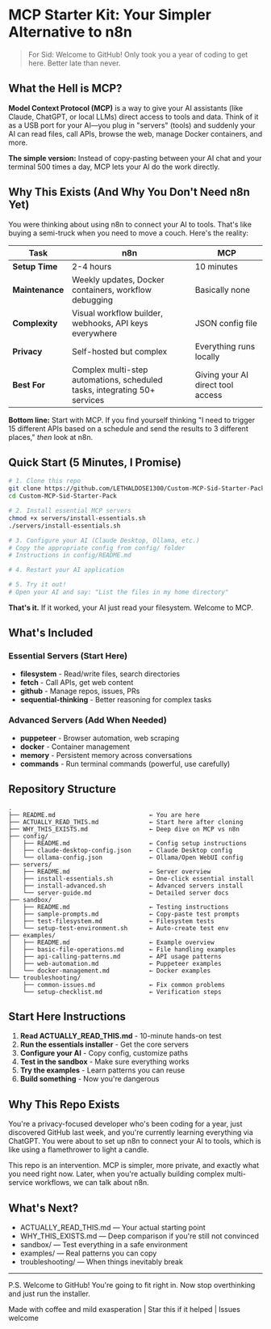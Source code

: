 # MCP Starter Kit: Your Simpler Alternative to n8n

> For Sid: Welcome to GitHub! Only took you a year of coding to get here. Better late than never.

## What the Hell is MCP?

**Model Context Protocol (MCP)** is a way to give your AI assistants (like Claude, ChatGPT, or local LLMs) direct access to tools and data. Think of it as a USB port for your AI—you plug in "servers" (tools) and suddenly your AI can read files, call APIs, browse the web, manage Docker containers, and more.

**The simple version:** Instead of copy-pasting between your AI chat and your terminal 500 times a day, MCP lets your AI do the work directly.

## Why This Exists (And Why You Don't Need n8n Yet)

You were thinking about using n8n to connect your AI to tools. That's like buying a semi-truck when you need to move a couch. Here's the reality:

| Task | n8n | MCP |
|------|-----|-----|
| **Setup Time** | 2-4 hours | 10 minutes |
| **Maintenance** | Weekly updates, Docker containers, workflow debugging | Basically none |
| **Complexity** | Visual workflow builder, webhooks, API keys everywhere | JSON config file |
| **Privacy** | Self-hosted but complex | Everything runs locally |
| **Best For** | Complex multi-step automations, scheduled tasks, integrating 50+ services | Giving your AI direct tool access |

**Bottom line:** Start with MCP. If you find yourself thinking "I need to trigger 15 different APIs based on a schedule and send the results to 3 different places," *then* look at n8n.

## Quick Start (5 Minutes, I Promise)

```bash
# 1. Clone this repo
git clone https://github.com/LETHALDOSE1300/Custom-MCP-Sid-Starter-Pack.git
cd Custom-MCP-Sid-Starter-Pack

# 2. Install essential MCP servers
chmod +x servers/install-essentials.sh
./servers/install-essentials.sh

# 3. Configure your AI (Claude Desktop, Ollama, etc.)
# Copy the appropriate config from config/ folder
# Instructions in config/README.md

# 4. Restart your AI application

# 5. Try it out!
# Open your AI and say: "List the files in my home directory"
```

**That's it.** If it worked, your AI just read your filesystem. Welcome to MCP.

## What's Included

### Essential Servers (Start Here)
- **filesystem** - Read/write files, search directories
- **fetch** - Call APIs, get web content
- **github** - Manage repos, issues, PRs
- **sequential-thinking** - Better reasoning for complex tasks

### Advanced Servers (Add When Needed)
- **puppeteer** - Browser automation, web scraping
- **docker** - Container management
- **memory** - Persistent memory across conversations
- **commands** - Run terminal commands (powerful, use carefully)

## Repository Structure

```
.
├── README.md                          ← You are here
├── ACTUALLY_READ_THIS.md              ← Start here after cloning
├── WHY_THIS_EXISTS.md                 ← Deep dive on MCP vs n8n
├── config/
│   ├── README.md                      ← Config setup instructions
│   ├── claude-desktop-config.json     ← Claude Desktop config
│   └── ollama-config.json             ← Ollama/Open WebUI config
├── servers/
│   ├── README.md                      ← Server overview
│   ├── install-essentials.sh          ← One-click essential install
│   ├── install-advanced.sh            ← Advanced servers install
│   └── server-guide.md                ← Detailed server docs
├── sandbox/
│   ├── README.md                      ← Testing instructions
│   ├── sample-prompts.md              ← Copy-paste test prompts
│   ├── test-filesystem.md             ← Filesystem tests
│   └── setup-test-environment.sh      ← Auto-create test env
├── examples/
│   ├── README.md                      ← Example overview
│   ├── basic-file-operations.md       ← File handling examples
│   ├── api-calling-patterns.md        ← API usage patterns
│   ├── web-automation.md              ← Puppeteer examples
│   └── docker-management.md           ← Docker examples
└── troubleshooting/
    ├── common-issues.md               ← Fix common problems
    └── setup-checklist.md             ← Verification steps
```

## Start Here Instructions

1. **Read ACTUALLY_READ_THIS.md** - 10-minute hands-on test
2. **Run the essentials installer** - Get the core servers
3. **Configure your AI** - Copy config, customize paths
4. **Test in the sandbox** - Make sure everything works
5. **Try the examples** - Learn patterns you can reuse
6. **Build something** - Now you're dangerous

## Why This Repo Exists

You're a privacy-focused developer who's been coding for a year, just discovered GitHub last week, and you're currently learning everything via ChatGPT. You were about to set up n8n to connect your AI to tools, which is like using a flamethrower to light a candle.

This repo is an intervention. MCP is simpler, more private, and exactly what you need right now. Later, when you're actually building complex multi-service workflows, we can talk about n8n.

## What's Next?

- ACTUALLY_READ_THIS.md — Your actual starting point
- WHY_THIS_EXISTS.md — Deep comparison if you're still not convinced
- sandbox/ — Test everything in a safe environment
- examples/ — Real patterns you can copy
- troubleshooting/ — When things inevitably break

---

P.S. Welcome to GitHub! You're going to fit right in. Now stop overthinking and just run the installer.

Made with coffee and mild exasperation | Star this if it helped | Issues welcome
